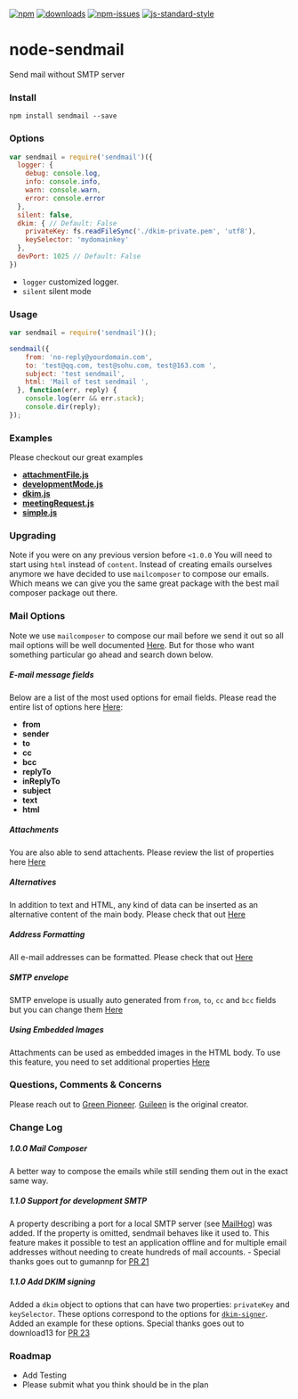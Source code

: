 [![npm][npm-image]][npm-url]
[![downloads][downloads-image]][downloads-url]
[![npm-issues][npm-issues-image]][npm-issues-url]
[![js-standard-style][standard-image]][standard-url]

[standard-image]: https://img.shields.io/badge/code%20style-standard-brightgreen.svg
[standard-url]: http://standardjs.com/
[npm-image]: https://img.shields.io/npm/v/sendmail.svg?style=flat
[npm-url]: https://npmjs.org/package/sendmail
[downloads-image]: https://img.shields.io/npm/dt/sendmail.svg?style=flat
[downloads-url]: https://npmjs.org/package/sendmail
[npm-issues-image]: https://img.shields.io/github/issues/guileen/node-sendmail.svg
[npm-issues-url]: https://github.com/guileen/node-sendmail/issues
# node-sendmail

Send mail without SMTP server

### Install

    npm install sendmail --save

### Options

```javascript
var sendmail = require('sendmail')({
  logger: {
    debug: console.log,
    info: console.info,
    warn: console.warn,
    error: console.error
  },
  silent: false,
  dkim: { // Default: False
    privateKey: fs.readFileSync('./dkim-private.pem', 'utf8'),
    keySelector: 'mydomainkey'
  },
  devPort: 1025 // Default: False
})
```
* `logger` customized logger.
* `silent`  silent mode

### Usage

```javascript
var sendmail = require('sendmail')();

sendmail({
    from: 'no-reply@yourdomain.com',
    to: 'test@qq.com, test@sohu.com, test@163.com ',
    subject: 'test sendmail',
    html: 'Mail of test sendmail ',
  }, function(err, reply) {
    console.log(err && err.stack);
    console.dir(reply);
});
```
### Examples

Please checkout our great examples
- **[attachmentFile.js](https://github.com/guileen/node-sendmail/blob/master/examples/attachmentFile.js)**
- **[developmentMode.js](https://github.com/guileen/node-sendmail/blob/master/examples/developmentMode.js)**
- **[dkim.js](https://github.com/guileen/node-sendmail/blob/master/examples/dkim.js)**
- **[meetingRequest.js](https://github.com/guileen/node-sendmail/blob/master/examples/meetingRequest.js)**
- **[simple.js](https://github.com/guileen/node-sendmail/blob/master/examples/simple.js)**

### Upgrading

Note if you were on any previous version before `<1.0.0` You will need to start using `html` instead of `content`. Instead of creating emails ourselves anymore we have decided to use `mailcomposer` to compose our emails. Which means we can give you the same great package with the best mail composer package out there. 

### Mail Options
Note we use `mailcomposer` to compose our mail before we send it out so all mail options will be well documented [Here](https://github.com/nodemailer/mailcomposer). But for those who want something particular go ahead and search down below.

##### E-mail message fields 
Below are a list of the most used options for email fields. Please read the entire list of options here [Here](https://github.com/nodemailer/mailcomposer#e-mail-message-fields):

  - **from** 
  - **sender** 
  - **to** 
  - **cc** 
  - **bcc**
  - **replyTo**
  - **inReplyTo**
  - **subject**
  - **text**
  - **html**
  
##### Attachments
You are also able to send attachents. Please review the list of properties here [Here](https://github.com/nodemailer/mailcomposer#attachments)



##### Alternatives
In addition to text and HTML, any kind of data can be inserted as an alternative content of the main body. Please check that out [Here](https://github.com/nodemailer/mailcomposer#alternatives)


##### Address Formatting

All e-mail addresses can be formatted. Please check that out [Here](https://github.com/nodemailer/mailcomposer#address-formatting)


##### SMTP envelope

SMTP envelope is usually auto generated from `from`, `to`, `cc` and `bcc` fields but you can change them [Here](https://github.com/nodemailer/mailcomposer#smtp-envelope)

##### Using Embedded Images

Attachments can be used as embedded images in the HTML body. To use this feature, you need to set additional properties [Here](https://github.com/nodemailer/mailcomposer#using-embedded-images)



### Questions, Comments & Concerns

Please reach out to [Green Pioneer](https://github.com/greenpioneer). [Guileen](https://github.com/guileen) is the original creator.

### Change Log

##### 1.0.0 Mail Composer
A better way to compose the emails while still sending them out in the exact same way.

##### 1.1.0 Support for development SMTP
A property describing a port for a local SMTP server (see [MailHog](https://github.com/mailhog/MailHog)) was added. If the property is omitted, sendmail behaves like it used to. This feature makes it possible to test an application offline and for multiple email addresses without needing to create hundreds of mail accounts. - Special thanks goes out to  gumannp for [PR 21](https://github.com/guileen/node-sendmail/pull/21)

##### 1.1.0 Add DKIM signing
Added a `dkim` object to options that can have two properties: `privateKey` and `keySelector`. These options correspond to the options for [`dkim-signer`](https://github.com/andris9/dkim-signer). Added an example for these options. Special thanks goes out to download13 for [PR 23](https://github.com/guileen/node-sendmail/pull/23)


### Roadmap

* Add Testing
* Please submit what you think should be in the plan
